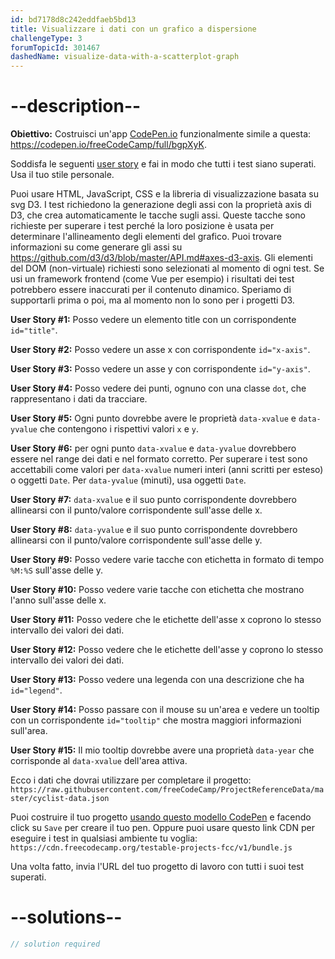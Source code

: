 ```yaml
---
id: bd7178d8c242eddfaeb5bd13
title: Visualizzare i dati con un grafico a dispersione
challengeType: 3
forumTopicId: 301467
dashedName: visualize-data-with-a-scatterplot-graph
---
```


# --description--

**Obiettivo:** Costruisci un'app [CodePen.io](https://codepen.io) funzionalmente simile a questa: <https://codepen.io/freeCodeCamp/full/bgpXyK>.

Soddisfa le seguenti [user story](https://en.wikipedia.org/wiki/User_story) e fai in modo che tutti i test siano superati. Usa il tuo stile personale.

Puoi usare HTML, JavaScript, CSS e la libreria di visualizzazione basata su svg D3. I test richiedono la generazione degli assi con la proprietà axis di D3, che crea automaticamente le tacche sugli assi. Queste tacche sono richieste per superare i test perché la loro posizione è usata per determinare l'allineamento degli elementi del grafico. Puoi trovare informazioni su come generare gli assi su <https://github.com/d3/d3/blob/master/API.md#axes-d3-axis>. Gli elementi del DOM (non-virtuale) richiesti sono selezionati al momento di ogni test. Se usi un framework frontend (come Vue per esempio) i risultati dei test potrebbero essere inaccurati per il contenuto dinamico. Speriamo di supportarli prima o poi, ma al momento non lo sono per i progetti D3.

**User Story #1:** Posso vedere un elemento title con un corrispondente `id="title"`.

**User Story #2:** Posso vedere un asse x con corrispondente `id="x-axis"`.

**User Story #3:** Posso vedere un asse y con corrispondente `id="y-axis"`.

**User Story #4:** Posso vedere dei punti, ognuno con una classe `dot`, che rappresentano i dati da tracciare.

**User Story #5:** Ogni punto dovrebbe avere le proprietà `data-xvalue` e `data-yvalue` che contengono i rispettivi valori `x` e `y`.

**User Story #6:** per ogni punto `data-xvalue` e `data-yvalue` dovrebbero essere nel range dei dati e nel formato corretto. Per superare i test sono accettabili come valori per `data-xvalue` numeri interi (anni scritti per esteso) o oggetti `Date`. Per `data-yvalue` (minuti), usa oggetti `Date`.

**User Story #7:** `data-xvalue` e il suo punto corrispondente dovrebbero allinearsi con il punto/valore corrispondente sull'asse delle x.

**User Story #8:** `data-yvalue` e il suo punto corrispondente dovrebbero allinearsi con il punto/valore corrispondente sull'asse delle y.

**User Story #9:** Posso vedere varie tacche con etichetta in formato di tempo `%M:%S` sull'asse delle y.

**User Story #10:** Posso vedere varie tacche con etichetta che mostrano l'anno sull'asse delle x.

**User Story #11:** Posso vedere che le etichette dell'asse x coprono lo stesso intervallo dei valori dei dati.

**User Story #12:** Posso vedere che le etichette dell'asse y coprono lo stesso intervallo dei valori dei dati.

**User Story #13:** Posso vedere una legenda con una descrizione che ha `id="legend"`.

**User Story #14:** Posso passare con il mouse su un'area e vedere un tooltip con un corrispondente `id="tooltip"` che mostra maggiori informazioni sull'area.

**User Story #15:** Il mio tooltip dovrebbe avere una proprietà `data-year` che corrisponde al `data-xvalue` dell'area attiva.

Ecco i dati che dovrai utilizzare per completare il progetto: `https://raw.githubusercontent.com/freeCodeCamp/ProjectReferenceData/master/cyclist-data.json`

Puoi costruire il tuo progetto <a href='https://codepen.io/pen?template=MJjpwO' target='_blank' rel='nofollow'>usando questo modello CodePen</a> e facendo click su `Save` per creare il tuo pen. Oppure puoi usare questo link CDN per eseguire i test in qualsiasi ambiente tu voglia: `https://cdn.freecodecamp.org/testable-projects-fcc/v1/bundle.js`

Una volta fatto, invia l'URL del tuo progetto di lavoro con tutti i suoi test superati.

# --solutions--

```js
// solution required
```
